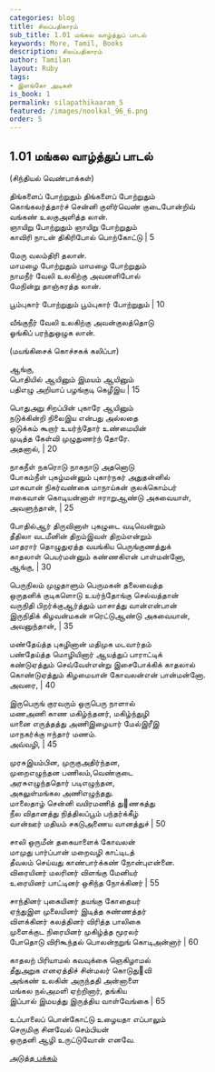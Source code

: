 ```yaml
---
categories: blog
title: சிலப்பதிகாரம்
sub_title: 1.01 மங்கல வாழ்த்துப் பாடல்
keywords: More, Tamil, Books
description: சிலப்பதிகாரம்
author: Tamilan
layout: Ruby
tags:
- இளங்கோ அடிகள்
is_book: 1
permalink: silapathikaaram_5
featured: /images/noolkal_96_6.png
order: 5
---
```



## 1.01 மங்கல வாழ்த்துப் பாடல்

(சிந்தியல் வெண்பாக்கள்)

திங்களைப் போற்றுதும் திங்களைப் போற்றுதும்  
கொங்கலர்த்தார்ச் சென்னி குளிர்வெண் குடைபோன்றிவ்  
வங்கண் உலகுஅளித்த லான்.  
ஞாயிறு போற்றுதும் ஞாயிறு போற்றுதும்  
காவிரி நாடன் திகிரிபோல் பொற்கோட்டு | 5

மேரு வலம்திரி தலான்.  
மாமழை போற்றுதும் மாமழை போற்றுதும்  
நாமநீர் வேலி உலகிற்கு அவனளிபோல்  
மேநின்று தாஞ்சுரத்த லான்.

பூம்புகார் போற்றுதும் பூம்புகார் போற்றுதும் | 10

வீங்குநீர் வேலி உலகிற்கு அவன்குலத்தொடு  
ஓங்கிப் பரந்துஒழுக லான்.

(மயங்கிசைக் கொச்சகக் கலிப்பா)

ஆங்கு,  
பொதியில் ஆயினும் இமயம் ஆயினும்  
பதிஎழு அறியாப் பழங்குடி கெழீஇய | 15

பொதுஅறு சிறப்பின் புகாரே ஆயினும்  
நடுக்கின்றி நிலைஇய என்பது அல்லதை  
ஒடுக்கம் கூறார் உயர்ந்தோர் உண்மையின்  
முடித்த கேள்வி முழுதுணர்ந் தோரே.  
அதனால், | 20

நாகநீள் நகரொடு நாகநாடு அதனொடு  
போகம்நீள் புகழ்மன்னும் புகார்நகர் அதுதன்னில்  
மாகவான் நிகர்வண்கை மாநாய்கன் குலக்கொம்பர்  
ஈகைவான் கொடியன்னாள் ஈராறுஆண்டு அகவையாள்,  
அவளுந்தான், | 25

போதில்ஆர் திருவினாள் புகழுடை வடிவென்றும்  
தீதிலா வடமீனின் திறம்இவள் திறம்என்றும்  
மாதரார் தொழுதுஏத்த வயங்கிய பெருங்குணத்துக்  
காதலாள் பெயர்மன்னும் கண்ணகிஎன் பாள்மன்னோ,  
ஆங்கு, | 30

பெருநிலம் முழுதாளும் பெருமகன் தலைவைத்த  
ஒருதனிக் குடிகளொடு உயர்ந்தோங்கு செல்வத்தான்  
வருநிதி பிறர்க்குஆர்த்தும் மாசாத்து வான்என்பான்  
இருநிதிக் கிழவன்மகன் ஈரெட்டுஆண்டு அகவையான்,  
அவனுந்தான், | 35

மண்தேய்த்த புகழினான் மதிமுக மடவார்தம்  
பண்தேய்த்த மொழியினார் ஆயத்துப் பாராட்டிக்  
கண்டுஏத்தும் செவ்வேள்என்று இசைபோக்கிக் காதலால்  
கொண்டுஏத்தும் கிழமையான் கோவலன்என் பான்மன்னோ.  
அவரை, | 40

இருபெருங் குரவரும் ஒருபெரு நாளால்  
மணஅணி காண மகிழ்ந்தனர், மகிழ்ந்துழி  
யானை எருத்தத்து அணிஇழையார் மேல்இரீஇ  
மாநகர்க்கு ஈந்தார் மணம்.  
அவ்வழி, | 45

முரசுஇயம்பின, முருகுஅதிர்ந்தன,  
முறைஎழுந்தன பணிலம்,வெண்குடை  
அரசுஎழுந்ததொர் படிஎழுந்தன,  
அகலுள்மங்கல அணிஎழுந்தது.  
மாலைதாழ் சென்னி வயிரமணித் து஡ணகத்து  
நீல விதானத்து நித்திலப்பூம் பந்தர்க்கீழ்  
வான்ஊர் மதியம் சகடுஅணைய வானத்துச் | 50

சாலி ஒருமீன் தகையாளைக் கோவலன்  
மாமுது பார்ப்பான் மறைவழி காட்டிடத்  
தீவலம் செய்வது காண்பார்க்கண் நோன்புஎன்னை.  
விரையினர் மலரினர் விளங்கு மேனியர்  
உரையினர் பாட்டினர் ஒசிந்த நோக்கினர் | 55

சாந்தினர் புகையினர் தயங்கு கோதையர்  
ஏந்துஇள முலையினர் இடித்த சுண்ணத்தர்  
விளக்கினர் கலத்தினர் விரித்த பாலிகை  
முளைக்குட நிரையினர் முகிழ்த்த மூரலர்  
போதொடு விரிகூந்தல் பொலன்நறுங் கொடிஅன்னார் | 60

காதலற் பிரியாமல் கவவுக்கை ஞெகிழாமல்  
தீதுஅறுக எனஏத்திச் சின்மலர் கொடுது஡வி  
அங்கண் உலகின் அருந்ததி அன்னாளை  
மங்கல நல்அமளி ஏற்றினார், தங்கிய  
இப்பால் இமயத்து இருத்திய வாள்வேங்கை | 65

உப்பாலைப் பொன்கோட்டு உழையதா எப்பாலும்  
செருமிகு சினவேல் செம்பியன்  
ஒருதனி ஆழி உருட்டுவோன் எனவே.

[அடுத்த பக்கம்](silapathikaaram_6)